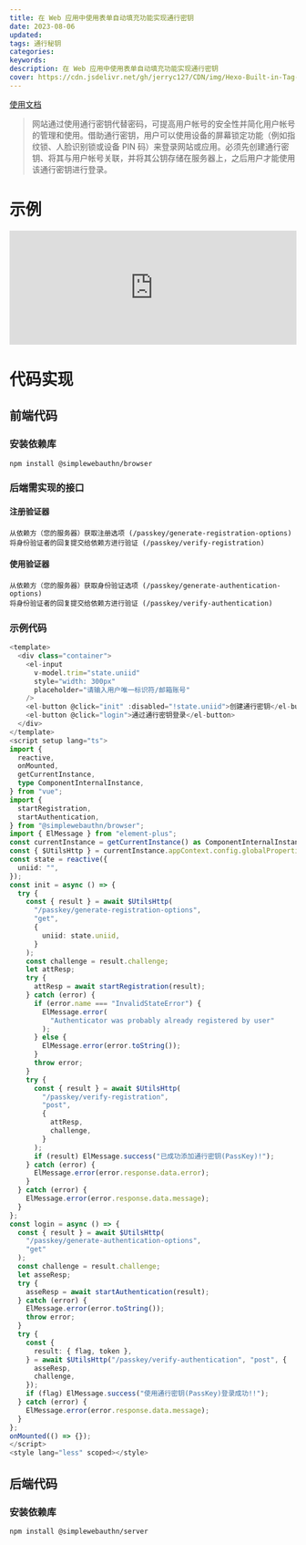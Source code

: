 ```yaml
---
title: 在 Web 应用中使用表单自动填充功能实现通行密钥
date: 2023-08-06
updated:
tags: 通行秘钥
categories:
keywords:
description: 在 Web 应用中使用表单自动填充功能实现通行密钥
cover: https://cdn.jsdelivr.net/gh/jerryc127/CDN/img/Hexo-Built-in-Tag-Plugins-COVER.png
---
```


[使用文档](https://developers.google.com/codelabs/passkey-form-autofill?hl=zh-cn#0)

> 网站通过使用通行密钥代替密码，可提高用户帐号的安全性并简化用户帐号的管理和使用。借助通行密钥，用户可以使用设备的屏幕锁定功能（例如指纹锁、人脸识别锁或设备 PIN 码）来登录网站或应用。必须先创建通行密钥、将其与用户帐号关联，并将其公钥存储在服务器上，之后用户才能使用该通行密钥进行登录。

# 示例

<iframe
      style="border: none;width:100%;height:200px;"
      src="https://www.zhangsifan.com/passkey/"
      allow="publickey-credentials-get"
    ></iframe>

# 代码实现

## 前端代码

### 安装依赖库

```shell
npm install @simplewebauthn/browser
```

### 后端需实现的接口

#### 注册验证器

```
从依赖方（您的服务器）获取注册选项 (/passkey/generate-registration-options)
将身份验证者的回复提交给依赖方进行验证 (/passkey/verify-registration)

```

#### 使用验证器

```
从依赖方（您的服务器）获取身份验证选项 (/passkey/generate-authentication-options)
将身份验证者的回复提交给依赖方进行验证 (/passkey/verify-authentication)
```

### 示例代码

```ts
<template>
  <div class="container">
    <el-input
      v-model.trim="state.uniid"
      style="width: 300px"
      placeholder="请输入用户唯一标识符/邮箱账号"
    />
    <el-button @click="init" :disabled="!state.uniid">创建通行密钥</el-button>
    <el-button @click="login">通过通行密钥登录</el-button>
  </div>
</template>
<script setup lang="ts">
import {
  reactive,
  onMounted,
  getCurrentInstance,
  type ComponentInternalInstance,
} from "vue";
import {
  startRegistration,
  startAuthentication,
} from "@simplewebauthn/browser";
import { ElMessage } from "element-plus";
const currentInstance = getCurrentInstance() as ComponentInternalInstance;
const { $UtilsHttp } = currentInstance.appContext.config.globalProperties;
const state = reactive({
  uniid: "",
});
const init = async () => {
  try {
    const { result } = await $UtilsHttp(
      "/passkey/generate-registration-options",
      "get",
      {
        uniid: state.uniid,
      }
    );
    const challenge = result.challenge;
    let attResp;
    try {
      attResp = await startRegistration(result);
    } catch (error) {
      if (error.name === "InvalidStateError") {
        ElMessage.error(
          "Authenticator was probably already registered by user"
        );
      } else {
        ElMessage.error(error.toString());
      }
      throw error;
    }
    try {
      const { result } = await $UtilsHttp(
        "/passkey/verify-registration",
        "post",
        {
          attResp,
          challenge,
        }
      );
      if (result) ElMessage.success("已成功添加通行密钥(PassKey)!");
    } catch (error) {
      ElMessage.error(error.response.data.error);
    }
  } catch (error) {
    ElMessage.error(error.response.data.message);
  }
};
const login = async () => {
  const { result } = await $UtilsHttp(
    "/passkey/generate-authentication-options",
    "get"
  );
  const challenge = result.challenge;
  let asseResp;
  try {
    asseResp = await startAuthentication(result);
  } catch (error) {
    ElMessage.error(error.toString());
    throw error;
  }
  try {
    const {
      result: { flag, token },
    } = await $UtilsHttp("/passkey/verify-authentication", "post", {
      asseResp,
      challenge,
    });
    if (flag) ElMessage.success("使用通行密钥(PassKey)登录成功!!");
  } catch (error) {
    ElMessage.error(error.response.data.message);
  }
};
onMounted(() => {});
</script>
<style lang="less" scoped></style>

```

## 后端代码

### 安装依赖库

```shell
npm install @simplewebauthn/server
```

```ts

```

